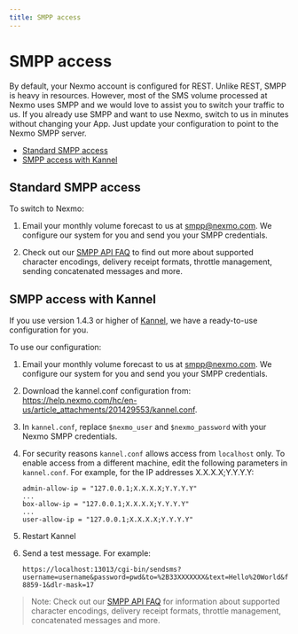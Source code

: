 ```yaml
---
title: SMPP access
---
```


# SMPP access

By default, your Nexmo account is configured for REST. Unlike REST, SMPP is heavy in resources. However, most of the SMS volume processed at Nexmo uses SMPP and we would love to assist you to switch your traffic to us.
If you already use SMPP and want to use Nexmo, switch to us in minutes without changing your App. Just update your configuration to point to the Nexmo SMPP server.

- [Standard SMPP access](#standard-smpp-access)
- [SMPP access with Kannel](#smpp-access-with-kannel)

## Standard SMPP access

To switch to Nexmo:

1. Email your monthly volume forecast to us at [smpp@nexmo.com](mailto:smpp@nexmo.com). We configure our system for you and send you your SMPP credentials.

2. Check out our [SMPP API FAQ] to find out more about supported character encodings, delivery receipt formats, throttle management, sending concatenated messages and more.

## SMPP access with Kannel

If you use version 1.4.3 or higher of [Kannel](http://www.kannel.org/download.shtml), we have a ready-to-use configuration for you.

To use our configuration:

1. Email your monthly volume forecast to us at [smpp@nexmo.com](mailto:smpp@nexmo.com). We configure our system for you and send you your SMPP credentials.

2. Download the kannel.conf configuration from: <https://help.nexmo.com/hc/en-us/article_attachments/201429553/kannel.conf>.

3. In `kannel.conf`, replace `$nexmo_user` and `$nexmo_password` with your Nexmo SMPP credentials.

4. For security reasons `kannel.conf` allows access from `localhost` only. To enable access from a different machine, edit the following parameters in `kannel.conf`. For example, for the IP addresses X.X.X.X;Y.Y.Y.Y:

    ```
    admin-allow-ip = "127.0.0.1;X.X.X.X;Y.Y.Y.Y"
    ...
    box-allow-ip = "127.0.0.1;X.X.X.X;Y.Y.Y.Y"
    ...
    user-allow-ip = "127.0.0.1;X.X.X.X;Y.Y.Y.Y"
    ```

5. Restart Kannel

6. Send a test message. For example:

    ```
    https://localhost:13013/cgi-bin/sendsms?username=username&password=pwd&to=%2B33XXXXXXX&text=Hello%20World&from=test&charset=ISO-8859-1&dlr-mask=17
    ```

> Note: Check out our [SMPP API FAQ] for information about supported character encodings, delivery receipt formats, throttle management, concatenated messages and more.

[SMPP API FAQ]: https://help.nexmo.com/hc/en-us/sections/200621223-FAQ-SMPP-API
